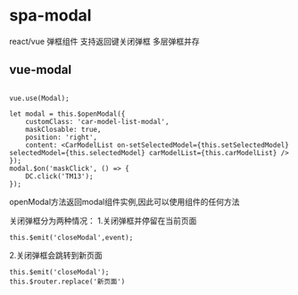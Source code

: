 # spa-modal
react/vue 弹框组件 支持返回键关闭弹框 多层弹框并存
## vue-modal

```

vue.use(Modal);

let modal = this.$openModal({
    customClass: 'car-model-list-modal',
    maskClosable: true,
    position: 'right',
    content: <CarModelList on-setSelectedModel={this.setSelectedModel} selectedModel={this.selectedModel} carModelList={this.carModelList} />
});
modal.$on('maskClick', () => {
    DC.click('TM13');
});
```
openModal方法返回modal组件实例,因此可以使用组件的任何方法

关闭弹框分为两种情况：
1.关闭弹框并停留在当前页面
```
this.$emit('closeModal',event);
```
2.关闭弹框会跳转到新页面
```
this.$emit('closeModal');
this.$router.replace('新页面')
```